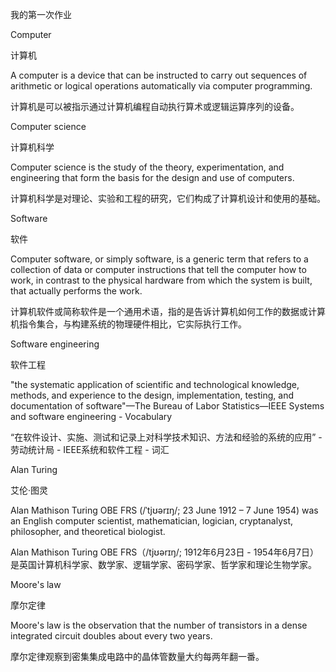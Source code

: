 我的第一次作业

Computer

计算机

A computer is a device that can be instructed to carry out sequences of arithmetic or logical operations automatically via computer programming. 

计算机是可以被指示通过计算机编程自动执行算术或逻辑运算序列的设备。

Computer science

计算机科学

Computer science is the study of the theory, experimentation, and engineering that form the basis for the design and use of computers. 

计算机科学是对理论、实验和工程的研究，它们构成了计算机设计和使用的基础。

Software

软件

Computer software, or simply software, is a generic term that refers to a collection of data or computer instructions that tell the computer how to work, in contrast to the physical hardware from which the system is built, that actually performs the work. 

计算机软件或简称软件是一个通用术语，指的是告诉计算机如何工作的数据或计算机指令集合，与构建系统的物理硬件相比，它实际执行工作。

Software engineering

软件工程

"the systematic application of scientific and technological knowledge, methods, and experience to the design, implementation, testing, and documentation of software"—The Bureau of Labor Statistics—IEEE Systems and software engineering - Vocabulary

“在软件设计、实施、测试和记录上对科学技术知识、方法和经验的系统的应用” - 劳动统计局 -  IEEE系统和软件工程 - 词汇

Alan Turing

艾伦·图灵

Alan Mathison Turing OBE FRS (/ˈtjʊərɪŋ/; 23 June 1912 – 7 June 1954) was an English computer scientist, mathematician, logician, cryptanalyst, philosopher, and theoretical biologist.

Alan Mathison Turing OBE FRS（/tjʊərɪŋ/; 1912年6月23日 -  1954年6月7日）是英国计算机科学家、数学家、逻辑学家、密码学家、哲学家和理论生物学家。

Moore's law

摩尔定律

Moore's law is the observation that the number of transistors in a dense integrated circuit doubles about every two years.
 
 摩尔定律观察到密集集成电路中的晶体管数量大约每两年翻一番。